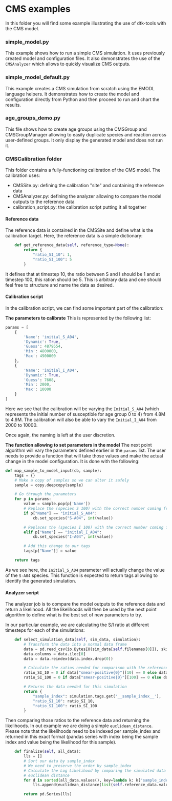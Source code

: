 # CMS examples

In this folder you will find some example illustrating the use of dtk-tools with the CMS model.

### simple_model.py

This example shows how to run a simple CMS simulation.
It uses previously created model and configuration files.
It also demonstrates the use of the `CMSAnalyzer` which allows to quickly visualize CMS outputs.

### simple_model_default.py

This example creates a CMS simulation from scratch using the EMODL language helpers.
It demonstrates how to create the model and configuration directly from Python and then proceed to run and chart the results.

### age_groups_demo.py

This file shows how to create age groups using the CMSGroup and CMSGroupManager allowing to easily duplicate species and reaction
across user-defined groups. It only display the generated model and does not run it.

### CMSCalibration folder

This folder contains a fully-functioning calibration of the CMS model.
The calibration uses:
- CMSSite.py: defining the calibration "site" and containing the reference data
- CMSAnalyzer.py: defining the analyzer allowing to compare the model outputs to the reference data
- calibration_script.py: the calibration script putting it all together

#### Reference data

The reference data is contained in the CMSSite and define what is the calibration target.
Here, the reference data is a simple dictionary:
``` python
    def get_reference_data(self, reference_type=None):
        return {
            "ratio_SI_10": 1,
            "ratio_SI_100": 5
        }
```
It defines that at timestep 10, the ratio between S and I should be 1 and at timestep 100, this ration should be 5.
This is arbitrary data and one should feel free to structure and name the data as desired. 

#### Calibration script

In the calibration script, we can find some important part of the calibration:

**The parameters to calibrate**
This is represented by the following list:
```python
params = [
    {
        'Name': 'initial_S_A04',
        'Dynamic': True,
        'Guess': 4879554,
        'Min': 4800000,
        'Max': 4900000
    },
    {
        'Name': 'initial_I_A04',
        'Dynamic': True,
        'Guess': 7608,
        'Min': 2000,
        'Max': 10000
    }
]
```

Here we see that the calibration will be varying the `Initial_S_A04` (which represents the initial number of susceptible for age group 0 to 4) from 4.8M to 4.9M.
The calibration will also be able to vary the `Initial_I_A04` from 2000 to 10000.

Once again, the naming is left at the user discretion.

**The function allowing to set parameters in the model**
The next point algorithm will vary the parameters defined earlier in the `params` list. The user needs to provide a function that will take those values
and make the actual change in the model configuration. It is done with the following:

```python
def map_sample_to_model_input(cb, sample):
    tags = {}
    # Make a copy of samples so we can alter it safely
    sample = copy.deepcopy(sample)

    # Go through the parameters
    for p in params:
        value = sample.pop(p['Name'])
        # Replace the (species S 100) with the correct number coming from our sample
        if p["Name"] == "initial_S_A04":
            cb.set_species("S-A04", int(value))

        # Replaces the (species I 100) with the correct number coming from our sample
        elif p["Name"] == "initial_I_A04":
            cb.set_species("I-A04", int(value))

        # Add this change to our tags
        tags[p["Name"]] = value

    return tags
```

As we see here, the `Initial_S_A04` parameter will actually change the value of the `S-A04` species. 
This function is expected to return tags allowing to identify the generated simulation. 


#### Analyzer script

The analyzer job is to compare the model outputs to the reference data and return a likelihood.
All the likelihoods will then be used by the next point algorithm to define what is the best set of new parameters to try.

In our particular example, we are calculating the S/I ratio at different timesteps for each of the simulations:
```python
    def select_simulation_data(self, sim_data, simulation):
        # Transform the data into a normal data frame
        data = pd.read_csv(io.BytesIO(sim_data[self.filenames[0]]), skiprows=1, header=None).transpose()
        data.columns = data.iloc[0]
        data = data.reindex(data.index.drop(0))

        # Calculate the ratios needed for comparison with the reference data
        ratio_SI_10 = 0 if data["smear-positive{0}"][10] == 0 else data["susceptible{0}"][10]/data["smear-positive{0}"][10]
        ratio_SI_100 = 0 if data["smear-positive{0}"][100] == 0 else data["susceptible{0}"][100]/data["smear-positive{0}"][100]

        # Returns the data needed for this simulation
        return {
            "sample_index": simulation.tags.get('__sample_index__'),
            "ratio_SI_10": ratio_SI_10,
            "ratio_SI_100": ratio_SI_100
        }
```

Then comparing those ratios to the reference data and returning the likelihoods.
In out example we are doing a simple `euclidean_distance`.
Please note that the likelihoods need to be indexed per sample_index and returned in this exact format (pandas series with index being the sample index and value being the likelihood for this sample).

```python
    def finalize(self, all_data):
        lls = []
        # Sort our data by sample_index
        # We need to preserve the order by sample_index
        # Calculate the Log Likelihood by comparing the simulated data with the reference data and computing the
        # euclidean distance
        for d in sorted(all_data.values(), key=lambda k: k['sample_index']):
            lls.append(euclidean_distance(list(self.reference_data.values()), [d[k] for k in self.reference_data.keys()]))

        return pd.Series(lls)
```